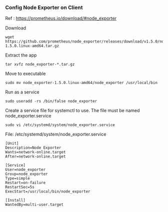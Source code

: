 ### Config Node Exporter on Client 
Ref : https://prometheus.io/download/#node_exporter 

Download 
```
wget https://github.com/prometheus/node_exporter/releases/download/v1.5.0/node_exporter-1.5.0.linux-amd64.tar.gz
```

Extract the app 

```
tar xvfz node_exporter-*.tar.gz
```

Move to executable 

``` 
sudo mv node_exporter-1.5.0.linux-amd64/node_exporter /usr/local/bin 
```

Run as a service 
```
sudo useradd -rs /bin/false node_exporter
```
Create a service file for systemctl to use. The file must be named node_exporter.service

```
sudo vi /etc/systemd/system/node_exporter.service
```

File: /etc/systemd/system/node_exporter.service
```
[Unit]
Description=Node Exporter
Wants=network-online.target
After=network-online.target

[Service]
User=node_exporter
Group=node_exporter
Type=simple
Restart=on-failure
RestartSec=5s
ExecStart=/usr/local/bin/node_exporter

[Install]
WantedBy=multi-user.target
```